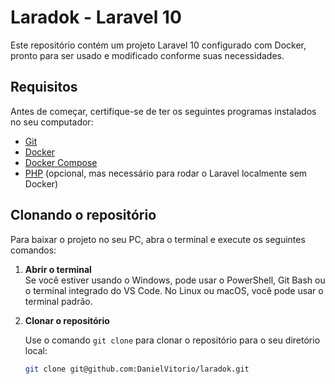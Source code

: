 # Laradok - Laravel 10

Este repositório contém um projeto Laravel 10 configurado com Docker, pronto para ser usado e modificado conforme suas necessidades.

## Requisitos

Antes de começar, certifique-se de ter os seguintes programas instalados no seu computador:

- [Git](https://git-scm.com/downloads)
- [Docker](https://www.docker.com/products/docker-desktop)
- [Docker Compose](https://docs.docker.com/compose/install/)
- [PHP](https://www.php.net/downloads) (opcional, mas necessário para rodar o Laravel localmente sem Docker)

## Clonando o repositório

Para baixar o projeto no seu PC, abra o terminal e execute os seguintes comandos:

1. **Abrir o terminal**  
   Se você estiver usando o Windows, pode usar o PowerShell, Git Bash ou o terminal integrado do VS Code. No Linux ou macOS, você pode usar o terminal padrão.

2. **Clonar o repositório**

   Use o comando `git clone` para clonar o repositório para o seu diretório local:

   ```bash
   git clone git@github.com:DanielVitorio/laradok.git
